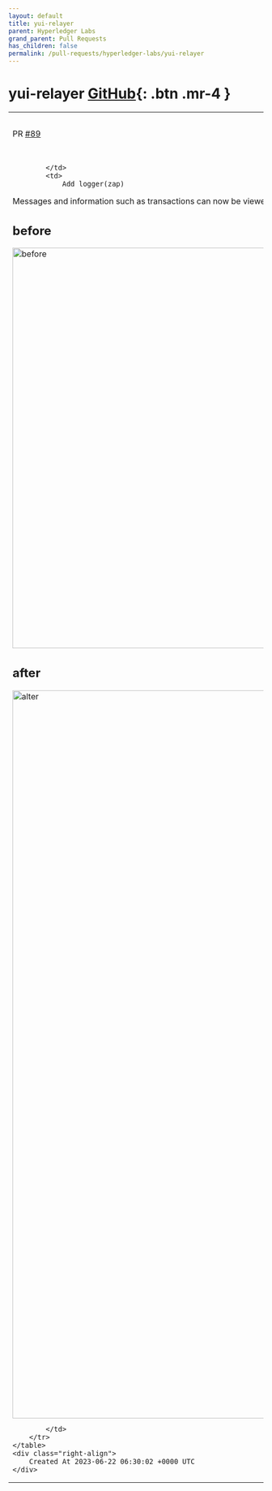 ```yaml
---
layout: default
title: yui-relayer
parent: Hyperledger Labs
grand_parent: Pull Requests
has_children: false
permalink: /pull-requests/hyperledger-labs/yui-relayer
---
```


# yui-relayer <span class="fs-3 right-align">[GitHub](https://github.com/hyperledger-labs/yui-relayer){: .btn .mr-4 }</span>


<div>
    <table>
        <tr>
            <td>
                PR <a href="https://github.com/hyperledger-labs/yui-relayer/pull/89" class=".btn">#89</a>
            </td>
            <td>
                <b>
                    Add logger (ibc-go v7)
                </b>
            </td>
        </tr>
        <tr>
            <td>
                
            </td>
            <td>
                Add logger(zap)

Messages and information such as transactions can now be viewed when an error occurs.

## before
<img width="790" alt="before" src="https://github.com/hyperledger-labs/yui-relayer/assets/126585618/faddd34f-4bc2-446b-a731-4940dce1d226">


## after
<img width="1436" alt="alter" src="https://github.com/hyperledger-labs/yui-relayer/assets/126585618/d00ffafd-dab9-47b7-a06f-c3aea3beab80">

            </td>
        </tr>
    </table>
    <div class="right-align">
        Created At 2023-06-22 06:30:02 +0000 UTC
    </div>
</div>

